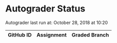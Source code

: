 # Autograder Status
Autograder last run at: October 28, 2018 at 10:20

| GitHub ID | Assignment | Graded Branch |
|-----------|------------|---------------|
